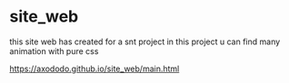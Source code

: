 # site_web

this site web has created for a snt project 
in this project u can find many animation with pure css


https://axododo.github.io/site_web/main.html

